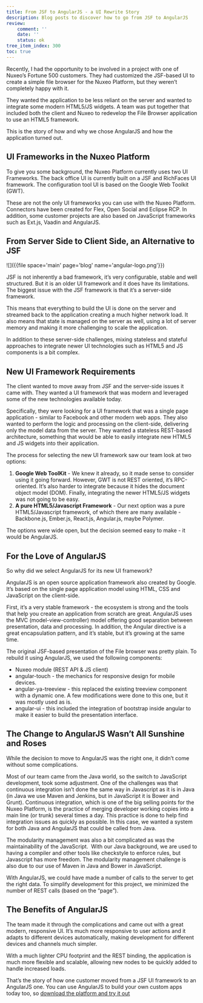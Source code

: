 ```yaml
---
title: From JSF to AngularJS - a UI Rewrite Story
description: Blog posts to discover how to go from JSF to AngularJS
review:
    comment: ''
    date: ''
    status: ok
tree_item_index: 300
toc: true
---
```

Recently, I had the opportunity to be involved in a project with one of Nuxeo’s Fortune 500 customers. They had customized the JSF-based UI to create a simple file browser for the Nuxeo Platform, but they weren’t completely happy with it.

They wanted the application to be less reliant on the server and wanted to integrate some modern HTML5/JS widgets. A team was put together that included both the client and Nuxeo to redevelop the File Browser application to use an HTML5 framework.

This is the story of how and why we chose AngularJS and how the application turned out.

## UI Frameworks in the Nuxeo Platform

To give you some background, the Nuxeo Platform currently uses two UI Frameworks. The back office UI is currently built on a JSF and RichFaces UI framework. The configuration tool UI is based on the Google Web Toolkit (GWT).

These are not the only UI frameworks you can use with the Nuxeo Platform. Connectors have been created for Flex, Open Social and Eclipse RCP. In addition, some customer projects are also based on JavaScript frameworks such as Ext.js, Vaadin and AngularJS.

## From Server Side to Client Side, an Alternative to JSF

![]({{file space='main' page='blog' name='angular-logo.png'}})

JSF is not inherently a bad framework, it’s very configurable, stable and well structured. But it is an older UI framework and it does have its limitations. The biggest issue with the JSF framework is that it’s a server-side framework.

This means that everything to build the UI is done on the server and streamed back to the application creating a much higher network load. It also means that state is managed on the server as well, using a lot of server memory and making it more challenging to scale the application.

In addition to these server-side challenges, mixing stateless and stateful approaches to integrate newer UI technologies such as HTML5 and JS components is a bit complex.

## New UI Framework Requirements

The client wanted to move away from JSF and the server-side issues it came with. They wanted a UI framework that was modern and leveraged some of the new technologies available today.

Specifically, they were looking for a UI framework that was a single page application - similar to Facebook and other modern web apps. They also wanted to perform the logic and processing on the client-side, delivering only the model data from the server. They wanted a stateless REST-based architecture, something that would be able to easily integrate new HTML5 and JS widgets into their application.

The process for selecting the new UI framework saw our team look at two options:
1. **Google Web ToolKit** - We knew it already, so it made sense to consider using it going forward. However, GWT is not REST oriented, it’s RPC-oriented. It’s also harder to integrate because it hides the document object model (DOM). Finally, integrating the newer HTML5/JS widgets was not going to be easy.
2. **A pure HTML5/Javascript Framework** - Our next option was a pure HTML5/Javascript framework, of which there are many available - Backbone.js, Ember.js, React.js, Angular.js, maybe Polymer.

The options were wide open, but the decision seemed easy to make - it would be AngularJS.

## For the Love of AngularJS
So why did we select AngularJS for its new UI framework?

AngularJS is an open source application framework also created by Google. It’s based on the single page application model using HTML, CSS and JavaScript on the client-side.

First, it’s a very stable framework - the ecosystem is strong and the tools that help you create an application from scratch are great. AngularJS uses the MVC (model-view-controller) model offering good separation between presentation, data and processing. In addition, the Angular directive is a great encapsulation pattern, and it’s stable, but it’s growing at the same time.

The original JSF-based presentation of the File browser was pretty plain. To rebuild it using AngularJS, we used the following components:

- Nuxeo module (REST API &amp; JS client)
- angular-touch - the mechanics for responsive design for mobile devices.
- angular-ya-treeview - this replaced the existing treeview component with a dynamic one. A few modifications were done to this one, but it was mostly used as is.
- angular-ui - this included the integration of bootstrap inside angular to make it easier to build the presentation interface.

## The Change to AngularJS Wasn’t All Sunshine and Roses

While the decision to move to AngularJS was the right one, it didn’t come without some complications.

Most of our team came from the Java world, so the switch to JavaScript development, took some adjustment. One of the challenges was that continuous integration isn’t done the same way in Javascript as it is in Java (in Java we use Maven and Jenkins, but in JavaScript it is Bower and Grunt). Continuous integration, which is one of the big selling points for the Nuxeo Platform, is the practice of merging developer working copies into a main line (or trunk) several times a day. This practice is done to help find integration issues as quickly as possible. In this case, we wanted a system for both Java and AngularJS that could be called from Java.

The modularity management was also a bit complicated as was the maintainability of the JavaScript.  With our Java background, we are used to having a compiler and other tools like checkstyle to enforce rules, but Javascript has more freedom. The modularity management challenge is also due to our use of Maven in Java and Bower in JavaScript.

With AngularJS, we could have made a number of calls to the server to get the right data. To simplify development for this project, we minimized the number of REST calls (based on the “page”).

## The Benefits of AngularJS

The team made it through the complications and came out with a great modern, responsive UI. It’s much more responsive to user actions and it adapts to different devices automatically, making development for different devices and channels much simpler.

With a much lighter CPU footprint and the REST binding, the application is much more flexible and scalable, allowing new nodes to be quickly added to handle increased loads.

That’s the story of how one customer moved from a JSF UI framework to an AngularJS one. You can use AngularJS to build your own custom apps today too, so [download the platform and try it out](https://www.nuxeo.com/downloads/)
